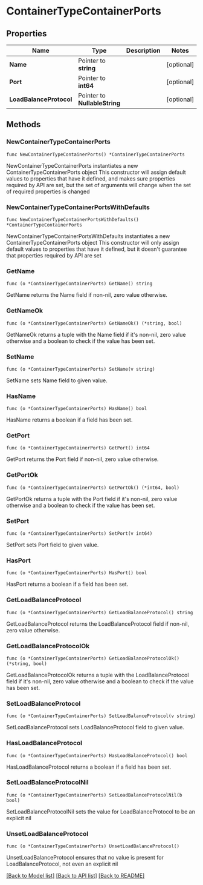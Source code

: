 # ContainerTypeContainerPorts

## Properties

Name | Type | Description | Notes
------------ | ------------- | ------------- | -------------
**Name** | Pointer to **string** |  | [optional] 
**Port** | Pointer to **int64** |  | [optional] 
**LoadBalanceProtocol** | Pointer to **NullableString** |  | [optional] 

## Methods

### NewContainerTypeContainerPorts

`func NewContainerTypeContainerPorts() *ContainerTypeContainerPorts`

NewContainerTypeContainerPorts instantiates a new ContainerTypeContainerPorts object
This constructor will assign default values to properties that have it defined,
and makes sure properties required by API are set, but the set of arguments
will change when the set of required properties is changed

### NewContainerTypeContainerPortsWithDefaults

`func NewContainerTypeContainerPortsWithDefaults() *ContainerTypeContainerPorts`

NewContainerTypeContainerPortsWithDefaults instantiates a new ContainerTypeContainerPorts object
This constructor will only assign default values to properties that have it defined,
but it doesn't guarantee that properties required by API are set

### GetName

`func (o *ContainerTypeContainerPorts) GetName() string`

GetName returns the Name field if non-nil, zero value otherwise.

### GetNameOk

`func (o *ContainerTypeContainerPorts) GetNameOk() (*string, bool)`

GetNameOk returns a tuple with the Name field if it's non-nil, zero value otherwise
and a boolean to check if the value has been set.

### SetName

`func (o *ContainerTypeContainerPorts) SetName(v string)`

SetName sets Name field to given value.

### HasName

`func (o *ContainerTypeContainerPorts) HasName() bool`

HasName returns a boolean if a field has been set.

### GetPort

`func (o *ContainerTypeContainerPorts) GetPort() int64`

GetPort returns the Port field if non-nil, zero value otherwise.

### GetPortOk

`func (o *ContainerTypeContainerPorts) GetPortOk() (*int64, bool)`

GetPortOk returns a tuple with the Port field if it's non-nil, zero value otherwise
and a boolean to check if the value has been set.

### SetPort

`func (o *ContainerTypeContainerPorts) SetPort(v int64)`

SetPort sets Port field to given value.

### HasPort

`func (o *ContainerTypeContainerPorts) HasPort() bool`

HasPort returns a boolean if a field has been set.

### GetLoadBalanceProtocol

`func (o *ContainerTypeContainerPorts) GetLoadBalanceProtocol() string`

GetLoadBalanceProtocol returns the LoadBalanceProtocol field if non-nil, zero value otherwise.

### GetLoadBalanceProtocolOk

`func (o *ContainerTypeContainerPorts) GetLoadBalanceProtocolOk() (*string, bool)`

GetLoadBalanceProtocolOk returns a tuple with the LoadBalanceProtocol field if it's non-nil, zero value otherwise
and a boolean to check if the value has been set.

### SetLoadBalanceProtocol

`func (o *ContainerTypeContainerPorts) SetLoadBalanceProtocol(v string)`

SetLoadBalanceProtocol sets LoadBalanceProtocol field to given value.

### HasLoadBalanceProtocol

`func (o *ContainerTypeContainerPorts) HasLoadBalanceProtocol() bool`

HasLoadBalanceProtocol returns a boolean if a field has been set.

### SetLoadBalanceProtocolNil

`func (o *ContainerTypeContainerPorts) SetLoadBalanceProtocolNil(b bool)`

 SetLoadBalanceProtocolNil sets the value for LoadBalanceProtocol to be an explicit nil

### UnsetLoadBalanceProtocol
`func (o *ContainerTypeContainerPorts) UnsetLoadBalanceProtocol()`

UnsetLoadBalanceProtocol ensures that no value is present for LoadBalanceProtocol, not even an explicit nil

[[Back to Model list]](../README.md#documentation-for-models) [[Back to API list]](../README.md#documentation-for-api-endpoints) [[Back to README]](../README.md)


